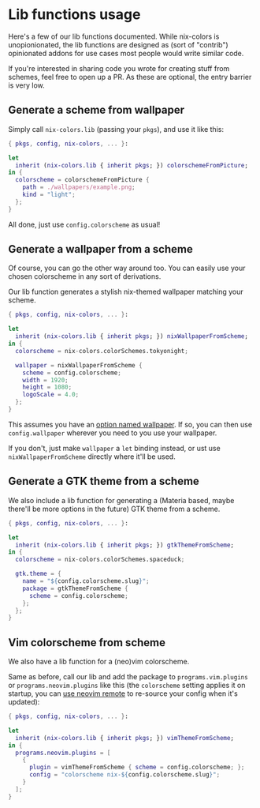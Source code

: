 # Lib functions usage

Here's a few of our lib functions documented. While nix-colors is unopionionated, the lib functions are designed as (sort of "contrib") opinionated addons for use cases most people would write similar code.

If you're interested in sharing code you wrote for creating stuff from schemes, feel free to open up a PR. As these are optional, the entry barrier is very low.

## Generate a scheme from wallpaper
Simply call `nix-colors.lib` (passing your `pkgs`), and use it like this:

```nix
{ pkgs, config, nix-colors, ... }:

let
  inherit (nix-colors.lib { inherit pkgs; }) colorschemeFromPicture;
in {
  colorscheme = colorschemeFromPicture {
    path = ./wallpapers/example.png;
    kind = "light";
  };
}
```
All done, just use `config.colorscheme` as usual!

## Generate a wallpaper from a scheme
Of course, you can go the other way around too. You can easily use your chosen colorscheme in any sort of derivations.

Our lib function generates a stylish nix-themed wallpaper matching your scheme.
```nix
{ pkgs, config, nix-colors, ... }:

let
  inherit (nix-colors.lib { inherit pkgs; }) nixWallpaperFromScheme;
in {
  colorscheme = nix-colors.colorSchemes.tokyonight;

  wallpaper = nixWallpaperFromScheme {
    scheme = config.colorscheme;
    width = 1920;
    height = 1080;
    logoScale = 4.0;
  };
}
```
This assumes you have an [option named wallpaper](https://github.com/Misterio77/nix-config/blob/7aef57a5a84a176da872665ade96f9ab586474db/modules/home-manager/wallpaper.nix). If so, you can then use `config.wallpaper` wherever you need to you use your wallpaper.

If you don't, just make `wallpaper` a `let` binding instead, or ust use `nixWallpaperFromScheme` directly where it'll be used.

## Generate a GTK theme from a scheme
We also include a lib function for generating a (Materia based, maybe there'll be more options in the future) GTK theme from a scheme.
```nix
{ pkgs, config, nix-colors, ... }:

let
  inherit (nix-colors.lib { inherit pkgs; }) gtkThemeFromScheme;
in {
  colorscheme = nix-colors.colorSchemes.spaceduck;

  gtk.theme = {
    name = "${config.colorscheme.slug}";
    package = gtkThemeFromScheme {
      scheme = config.colorscheme;
    };
  };
}
```

## Vim colorscheme from scheme
We also have a lib function for a (neo)vim colorscheme.

Same as before, call our lib and add the package to `programs.vim.plugins` or `programs.neovim.plugins` like this (the `colorscheme` setting applies it on startup, you can [use neovim remote](https://github.com/Misterio77/nix-config/blob/main/users/misterio/features/cli/nvim/default.nix#L82) to re-source your config when it's updated):
```nix
{ pkgs, config, nix-colors, ... }:

let
  inherit (nix-colors.lib { inherit pkgs; }) vimThemeFromScheme;
in {
  programs.neovim.plugins = [
    {
      plugin = vimThemeFromScheme { scheme = config.colorscheme; };
      config = "colorscheme nix-${config.colorscheme.slug}";
    }
  ];
}
```
